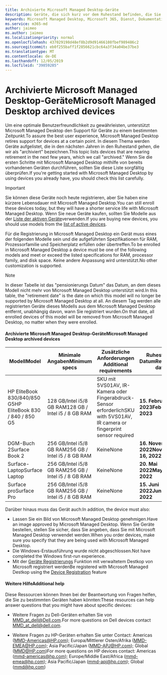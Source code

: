 ```yaml
---
title: Archivierte Microsoft Managed Desktop-Geräte
description: Geräte, die sich kurz vor dem Ruhestand befinden, die Sie dennoch registrieren können, aber eine verkürzte Supportdauer haben
keywords: Microsoft Managed Desktop, Microsoft 365, Dienst, Dokumentation
ms.service: m365-md
author: jaimeo
ms.author: jaimeo
ms.localizationpriority: normal
ms.openlocfilehash: 437029198d48ef8b2d9d91466108fbef989486c2
ms.sourcegitcommit: eb0f255baff1f2856621cbc64a3f34a04be37be3
ms.translationtype: MT
ms.contentlocale: de-DE
ms.lasthandoff: 12/05/2019
ms.locfileid: "39859285"
---
```

# <a name="microsoft-managed-desktop-archived-devices"></a><span data-ttu-id="d0d01-104">Archivierte Microsoft Managed Desktop-Geräte</span><span class="sxs-lookup"><span data-stu-id="d0d01-104">Microsoft Managed Desktop archived devices</span></span>

<span data-ttu-id="d0d01-105">Um eine optimale Benutzerfreundlichkeit zu gewährleisten, unterstützt Microsoft Managed Desktop den Support für Geräte zu einem bestimmten Zeitpunkt.</span><span class="sxs-lookup"><span data-stu-id="d0d01-105">To assure the best user experience, Microsoft Managed Desktop retires support for devices at a certain point.</span></span> <span data-ttu-id="d0d01-106">In diesem Thema werden Geräte aufgelistet, die in den nächsten Jahren in den Ruhestand gehen, die wir als "archiviert" bezeichnen.</span><span class="sxs-lookup"><span data-stu-id="d0d01-106">This topic lists devices that are nearing retirement in the next few years, which we call "archived."</span></span> <span data-ttu-id="d0d01-107">Wenn Sie die ersten Schritte mit Microsoft Managed Desktop mithilfe von bereits vorhandenen Geräten durchführen, sollten Sie diese Liste sorgfältig überprüfen.</span><span class="sxs-lookup"><span data-stu-id="d0d01-107">If you're getting started with Microsoft Managed Desktop by using devices you already have, you should check this list carefully.</span></span>

>[!IMPORTANT]
><span data-ttu-id="d0d01-108">Sie können diese Geräte noch heute registrieren, aber Sie haben eine kürzere Lebensdauer mit Microsoft Managed Desktop.</span><span class="sxs-lookup"><span data-stu-id="d0d01-108">You can still enroll these devices today, but they will have a shorter service life with Microsoft Managed Desktop.</span></span> <span data-ttu-id="d0d01-109">Wenn Sie neue Geräte kaufen, sollten Sie Modelle aus der [Liste der aktiven Geräte](./device-list.md)verwenden.</span><span class="sxs-lookup"><span data-stu-id="d0d01-109">If you are buying new devices, you should use models from the [list of active devices](./device-list.md).</span></span>

<!-- Microsoft 365 E5; Device as a Service -->
<!-- Split from device & technologies topic. Destination topic for aka.ms/device-list  -->
<span data-ttu-id="d0d01-110">Für die Registrierung in Microsoft Managed Desktop ein Gerät muss eines der folgenden Modelle sein und die aufgeführten Spezifikationen für RAM, Prozessorfamilie und Speicherplatz erfüllen oder übertreffen.</span><span class="sxs-lookup"><span data-stu-id="d0d01-110">To be enrolled in Microsoft Managed Desktop a device must be one of the following models and meet or exceed the listed specifications for RAM, processor family, and disk space.</span></span> <span data-ttu-id="d0d01-111">Keine andere Anpassung wird unterstützt.</span><span class="sxs-lookup"><span data-stu-id="d0d01-111">No other customization is supported.</span></span>



>[!NOTE]
><span data-ttu-id="d0d01-112">In dieser Tabelle ist das "pensionierungs Datum" das Datum, an dem dieses Modell nicht mehr von Microsoft Managed Desktop unterstützt wird.</span><span class="sxs-lookup"><span data-stu-id="d0d01-112">In this table, the "retirement date" is the date on which this model will no longer be supported by Microsoft Managed Desktop at all.</span></span> <span data-ttu-id="d0d01-113">An diesem Tag werden alle registrierten Geräte dieses Modells aus dem Microsoft Managed Desktop entfernt, unabhängig davon, wann Sie registriert wurden.</span><span class="sxs-lookup"><span data-stu-id="d0d01-113">On that date, all enrolled devices of this model will be removed from Microsoft Managed Desktop, no matter when they were enrolled.</span></span>

#### <a name="microsoft-managed-desktop-archived-devices"></a><span data-ttu-id="d0d01-114">Archivierte Microsoft Managed Desktop-Geräte</span><span class="sxs-lookup"><span data-stu-id="d0d01-114">Microsoft Managed Desktop archived devices</span></span>

| <span data-ttu-id="d0d01-115">Modell</span><span class="sxs-lookup"><span data-stu-id="d0d01-115">Model</span></span>  | <span data-ttu-id="d0d01-116">Minimale Angaben</span><span class="sxs-lookup"><span data-stu-id="d0d01-116">Minimum specs</span></span>  | <span data-ttu-id="d0d01-117">Zusätzliche Anforderungen </span><span class="sxs-lookup"><span data-stu-id="d0d01-117">Additional requirements</span></span>  | <span data-ttu-id="d0d01-118">Ruhestands Datum</span><span class="sxs-lookup"><span data-stu-id="d0d01-118">Retirement date</span></span> |
|---------|---------|---------|---------|
| <span data-ttu-id="d0d01-119">HP EliteBook 830/840/850 G5</span><span class="sxs-lookup"><span data-stu-id="d0d01-119">HP EliteBook 830 / 840 / 850 G5</span></span>| <span data-ttu-id="d0d01-120">128 GB/Intel i5/8 GB RAM</span><span class="sxs-lookup"><span data-stu-id="d0d01-120">128 GB / Intel i5 / 8 GB RAM</span></span> | <span data-ttu-id="d0d01-121">SKU mit 5VS01AV, IR-Kamera oder Fingerabdruck-Sensor erforderlich</span><span class="sxs-lookup"><span data-stu-id="d0d01-121">SKU with 5VS01AV, IR camera or fingerprint sensor required</span></span>  | <span data-ttu-id="d0d01-122">**15. Februar 2023**</span><span class="sxs-lookup"><span data-stu-id="d0d01-122">**Feb 15, 2023**</span></span> |
|<span data-ttu-id="d0d01-123">DGM-Buch 2</span><span class="sxs-lookup"><span data-stu-id="d0d01-123">Surface Book 2</span></span>| <span data-ttu-id="d0d01-124">256 GB/Intel i5/8 GB RAM</span><span class="sxs-lookup"><span data-stu-id="d0d01-124">256 GB / Intel i5 / 8 GB RAM</span></span> | <span data-ttu-id="d0d01-125">Keine</span><span class="sxs-lookup"><span data-stu-id="d0d01-125">None</span></span> | <span data-ttu-id="d0d01-126">**16. November 2022**</span><span class="sxs-lookup"><span data-stu-id="d0d01-126">**November 16, 2022**</span></span> |
|<span data-ttu-id="d0d01-127">Surface-Laptop</span><span class="sxs-lookup"><span data-stu-id="d0d01-127">Surface Laptop</span></span>| <span data-ttu-id="d0d01-128">256 GB/Intel i5/8 GB RAM</span><span class="sxs-lookup"><span data-stu-id="d0d01-128">256 GB / Intel i5 / 8 GB RAM</span></span> | <span data-ttu-id="d0d01-129">Keine</span><span class="sxs-lookup"><span data-stu-id="d0d01-129">None</span></span> | <span data-ttu-id="d0d01-130">**20. Mai 2022**</span><span class="sxs-lookup"><span data-stu-id="d0d01-130">**May 20, 2022**</span></span> |
|<span data-ttu-id="d0d01-131">Surface pro</span><span class="sxs-lookup"><span data-stu-id="d0d01-131">Surface Pro</span></span>| <span data-ttu-id="d0d01-132">256 GB/Intel i5/8 GB RAM</span><span class="sxs-lookup"><span data-stu-id="d0d01-132">256 GB / Intel i5 / 8 GB RAM</span></span> | <span data-ttu-id="d0d01-133">Keine</span><span class="sxs-lookup"><span data-stu-id="d0d01-133">None</span></span> | <span data-ttu-id="d0d01-134">**15. Juni 2022**</span><span class="sxs-lookup"><span data-stu-id="d0d01-134">**Jun 15, 2022**</span></span> |


<span data-ttu-id="d0d01-135">Darüber hinaus muss das Gerät auch:</span><span class="sxs-lookup"><span data-stu-id="d0d01-135">In addition, the device must also:</span></span>

- <span data-ttu-id="d0d01-136">Lassen Sie ein Bild von Microsoft Managed Desktop genehmigen.</span><span class="sxs-lookup"><span data-stu-id="d0d01-136">Have an image approved by Microsoft Managed Desktop.</span></span> <span data-ttu-id="d0d01-137">Wenn Sie Geräte bestellen, stellen Sie sicher, dass Sie angeben, dass Sie mit Microsoft Managed Desktop verwendet werden.</span><span class="sxs-lookup"><span data-stu-id="d0d01-137">When you order devices, make sure you specify that they are being used with Microsoft Managed Desktop.</span></span>
- <span data-ttu-id="d0d01-138">Die Windows-Erstausführung wurde nicht abgeschlossen.</span><span class="sxs-lookup"><span data-stu-id="d0d01-138">Not have completed the Windows first-run experience.</span></span>
- <span data-ttu-id="d0d01-139">Mit der [Geräte Registrierungs](https://aka.ms/mmddrhelp) Funktion mit verwaltetem Destkop von Microsoft registriert werden</span><span class="sxs-lookup"><span data-stu-id="d0d01-139">Be registered with Microsoft Managed Destkop using the [Device Registration](https://aka.ms/mmddrhelp) feature</span></span>

#### <a name="additional-help"></a><span data-ttu-id="d0d01-140">Weitere Hilfe</span><span class="sxs-lookup"><span data-stu-id="d0d01-140">Additional help</span></span>

<span data-ttu-id="d0d01-141">Diese Ressourcen können Ihnen bei der Beantwortung von Fragen helfen, die Sie zu bestimmten Geräten haben könnten:</span><span class="sxs-lookup"><span data-stu-id="d0d01-141">These resources can help answer questions that you might have about specific devices:</span></span>

- <span data-ttu-id="d0d01-142">Weitere Fragen zu Dell-Geräten erhalten Sie von [MMD_at_dell@Dell.com](mailto:MMD_at_dell@dell.com).</span><span class="sxs-lookup"><span data-stu-id="d0d01-142">For more questions on Dell devices contact [MMD_at_dell@dell.com](mailto:MMD_at_dell@dell.com).</span></span>

- <span data-ttu-id="d0d01-143">Weitere Fragen zu HP-Geräten erhalten Sie unter Contact: Americas ([MMD-Americas@HP.com](mailto:mmd-americas@hp.com)); Europa/Mittlerer Osten/Afrika ([MMD-EMEA@HP.com](mailto:mmd-emea@hp.com)); Asia Pacific/Japan ([MMD-APJ@HP.com](mailto:mmd-apj@hp.com)); Global ([MMD@HP.com](mailto:mmd@hp.com))</span><span class="sxs-lookup"><span data-stu-id="d0d01-143">For more questions on HP devices contact: Americas ([mmd-americas@hp.com](mailto:mmd-americas@hp.com)); Europe/Middle East/Africa ([mmd-emea@hp.com](mailto:mmd-emea@hp.com)); Asia Pacific/Japan ([mmd-apj@hp.com](mailto:mmd-apj@hp.com)); Global ([mmd@hp.com](mailto:mmd@hp.com))</span></span>
